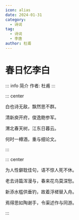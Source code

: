 ```yaml
---
icon: alias
date: 2024-01-31
category:
  - 诗词
tag:
  - 诗词
  - 李唐
author: 杜甫
---
```


# 春日忆李白

<!-- more -->

::: info 简介
作者: 杜甫
:::


::: center

白也诗无敌，飘然思不群。

清新庾开府，俊逸鲍参军。

渭北春天树，江东日暮云。

何时一樽酒，重与细论文。

:::




::: center 

为人性僻耽佳句，语不惊人死不休。

老去诗篇浑漫与，春来花鸟莫深愁。

新添水槛供垂钓，故着浮槎替入舟。

焉得思如陶谢手，令渠述作与同游。

:::